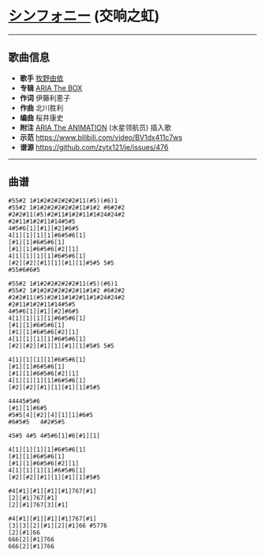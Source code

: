 # [シンフォニー](https://bgm.tv/ep/730898) (交响之虹)

---

## 歌曲信息

- **歌手** [牧野由依](https://bgm.tv/person/4703)
- **专辑** [ARIA The BOX](https://bgm.tv/subject/157648)
- **作词** 伊藤利恵子
- **作曲** 北川胜利
- **编曲** 桜井康史
- **附注** [ARIA The ANIMATION](https://bgm.tv/subject/531) (水星领航员) 插入歌
- **示范** https://www.bilibili.com/video/BV1dx411c7ws
- **谱源** https://github.com/zytx121/je/issues/476

---

## 曲谱

```
#55#2 1#1#2#2#2#2#2#11(#5)(#6)1
#55#2 1#1#2#2#2#2#2#11#1#2 #6#2#2
#2#2#11(#5)#2#11#1#2#11#1#24#24#2
#2#11#1#2#11#14#5#5
4#5#6[1][#1][#2]#6#5
4[1][1][1][1]#6#5#6[1]
[#1][1]#6#5#6[1]
[#1][1]#6#5#6[#2][1]
4[1][1][1][1]#6#5#6[1]
[#2][#2][#1][1][#1][1]#5#5 5#5
#55#6#6#5

#55#2 1#1#2#2#2#2#2#11(#5)(#6)1
#55#2 1#1#2#2#2#2#2#11#1#2 #6#2#2
#2#2#11(#5)#2#11#1#2#11#1#24#24#2
#2#11#1#2#11#14#5#5
4#5#6[1][#1][#2]#6#5
4[1][1][1][1]#6#5#6[1]
[#1][1]#6#5#6[1]
[#1][1]#6#5#6[#2][1]
4[1][1][1][1]#6#5#6[1]
[#2][#2][#1][1][#1][1]#5#5 5#5

4[1][1][1][1]#6#5#6[1]
[#1][1]#6#5#6[1]
[#1][1]#6#5#6[#2][1]
4[1][1][1][1]#6#5#6[1]
[#2][#2][#1][1][#1][1]#5#5 

44445#5#6
[#1][1]#6#5
#5#5[4][#2][4][1][1]#6#5
#6#5#5   4#2#5#5

45#5 4#5 4#5#6[1]#6[#1][1]

4[1][1][1][1]#6#5#6[1]
[#1][1]#6#5#6[1]
[#1][1]#6#5#6[#2][1]
4[1][1][1][1]#6#5#6[1]
[#2][#2][#1][1][#1][1]#5#5

#4[#1][#1][#1][#1]767[#1]
[2][#1]767[#1]
[2][#1]767[3][#1]

#4[#1][#1][#1][#1]767[#1]
[3][3][2][#1][2][#1]66 #5776
[2][#1]66
666[2][#1]766
666[2][#1]766
```

